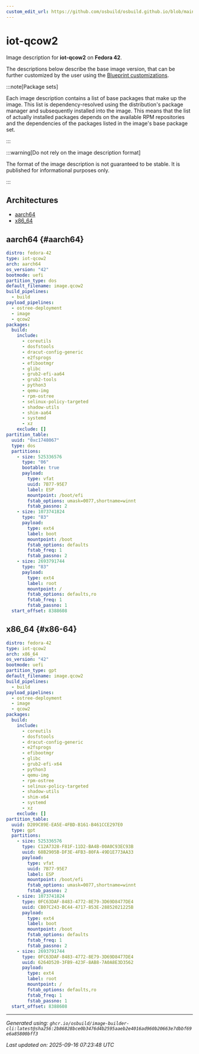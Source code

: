 ```yaml
---
custom_edit_url: https://github.com/osbuild/osbuild.github.io/blob/main/scripts/pull_image_descriptions.py
---
```


# iot-qcow2

<!--
[//]: # ( DO NOT MODIFY THIS FILE! )
[//]: # ( This content is generated by `scripts/pull_image_descriptions.py` )
[//]: # ( Generated on: 2025-09-16 07:23:48 UTC )
-->

Image description for **iot-qcow2** on **Fedora 42**.

The descriptions below describe the base image version, that can be further customized by the user using the [Blueprint customizations](../../01-blueprint-reference.md).

:::note[Package sets]

Each image description contains a list of base packages that make up the image. This list is dependency-resolved using the distribution's package manager and subsequently installed into the image. This means that the list of actually installed packages depends on the available RPM repositories and the dependencies of the packages listed in the image's base package set.

:::

:::warning[Do not rely on the image description format]

The format of the image description is not guaranteed to be stable. It is published for informational purposes only.

:::

## Architectures

- [aarch64](#aarch64)
- [x86_64](#x86-64)

## aarch64 {#aarch64}

```yaml
distro: fedora-42
type: iot-qcow2
arch: aarch64
os_version: "42"
bootmode: uefi
partition_type: dos
default_filename: image.qcow2
build_pipelines:
  - build
payload_pipelines:
  - ostree-deployment
  - image
  - qcow2
packages:
  build:
    include:
      - coreutils
      - dosfstools
      - dracut-config-generic
      - e2fsprogs
      - efibootmgr
      - glibc
      - grub2-efi-aa64
      - grub2-tools
      - python3
      - qemu-img
      - rpm-ostree
      - selinux-policy-targeted
      - shadow-utils
      - shim-aa64
      - systemd
      - xz
    exclude: []
partition_table:
  uuid: "0xc1748067"
  type: dos
  partitions:
    - size: 525336576
      type: "06"
      bootable: true
      payload:
        type: vfat
        uuid: 7B77-95E7
        label: ESP
        mountpoint: /boot/efi
        fstab_options: umask=0077,shortname=winnt
        fstab_passno: 2
    - size: 1073741824
      type: "83"
      payload:
        type: ext4
        label: boot
        mountpoint: /boot
        fstab_options: defaults
        fstab_freq: 1
        fstab_passno: 2
    - size: 2693791744
      type: "83"
      payload:
        type: ext4
        label: root
        mountpoint: /
        fstab_options: defaults,ro
        fstab_freq: 1
        fstab_passno: 1
  start_offset: 8388608
```

## x86_64 {#x86-64}

```yaml
distro: fedora-42
type: iot-qcow2
arch: x86_64
os_version: "42"
bootmode: uefi
partition_type: gpt
default_filename: image.qcow2
build_pipelines:
  - build
payload_pipelines:
  - ostree-deployment
  - image
  - qcow2
packages:
  build:
    include:
      - coreutils
      - dosfstools
      - dracut-config-generic
      - e2fsprogs
      - efibootmgr
      - glibc
      - grub2-efi-x64
      - python3
      - qemu-img
      - rpm-ostree
      - selinux-policy-targeted
      - shadow-utils
      - shim-x64
      - systemd
      - xz
    exclude: []
partition_table:
  uuid: D209C89E-EA5E-4FBD-B161-B461CCE297E0
  type: gpt
  partitions:
    - size: 525336576
      type: C12A7328-F81F-11D2-BA4B-00A0C93EC93B
      uuid: 68B2905B-DF3E-4FB3-80FA-49D1E773AA33
      payload:
        type: vfat
        uuid: 7B77-95E7
        label: ESP
        mountpoint: /boot/efi
        fstab_options: umask=0077,shortname=winnt
        fstab_passno: 2
    - size: 1073741824
      type: 0FC63DAF-8483-4772-8E79-3D69D8477DE4
      uuid: CB07C243-BC44-4717-853E-28852021225B
      payload:
        type: ext4
        label: boot
        mountpoint: /boot
        fstab_options: defaults
        fstab_freq: 1
        fstab_passno: 2
    - size: 2693791744
      type: 0FC63DAF-8483-4772-8E79-3D69D8477DE4
      uuid: 6264D520-3FB9-423F-8AB8-7A0A8E3D3562
      payload:
        type: ext4
        label: root
        mountpoint: /
        fstab_options: defaults,ro
        fstab_freq: 1
        fstab_passno: 1
  start_offset: 8388608
```


---
*Generated using: `ghcr.io/osbuild/image-builder-cli:latest@sha256:2b86828bce0b3476d4b2595aaeb2e4016ad960b20663e7dbbf69e6a85800bff3`*

*Last updated on: 2025-09-16 07:23:48 UTC*
